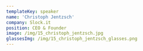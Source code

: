 ```yaml
---
templateKey: speaker
name: 'Christoph Jentzsch'
company: Slock.it
position: CEO & Founder
image: /img/15_christoph_jentzsch.jpg
glassesImg: /img/15_christoph_jentzsch_glasses.png
---
```


